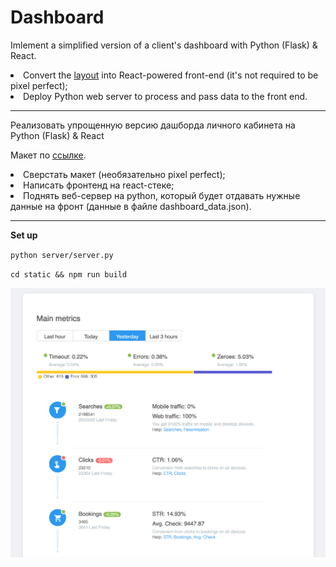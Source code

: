# Dashboard
Imlement a simplified version of a client's dashboard with Python (Flask) & React.

<li>Convert the <a href="https://www.figma.com/file/D54loPQ2rStAOTsH1vzWH5rs/Notifications?node-id=0%3A1" target='_blank'>layout</a> into  React-powered front-end (it's not required to be pixel perfect);</a>
<li>Deploy Python web server to process and pass data to the front end.</li>

---
Реализовать упрощенную версию дашборда личного кабинета на Python (Flask) & React 

Макет по <a href="https://www.figma.com/file/D54loPQ2rStAOTsH1vzWH5rs/Notifications?node-id=0%3A1" target='_blank'>ссылке</a>.

<li>Сверcтать макет (необязательно pixel perfect);</li>
<li>Написать фронтенд на react-стеке;</li>
<li>Поднять веб-сервер на python, который будет отдавать нужные данные на фронт (данные в файле dashboard_data.json).</li>

---
<b>Set up</b>

`python server/server.py`

`cd static && npm run build`

![Alt text](https://github.com/AnnaVolovik/Dashboard/blob/master/static/images/result_screengrab.jpg?raw=true "Screengrab")
